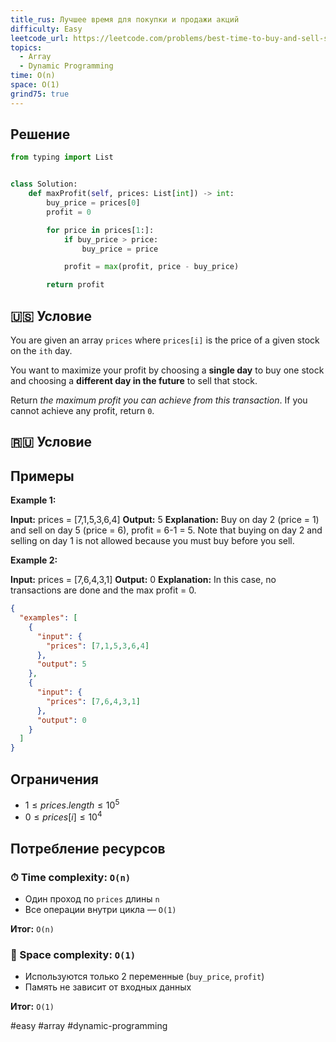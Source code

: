 ```yaml
---
title_rus: Лучшее время для покупки и продажи акций
difficulty: Easy
leetcode_url: https://leetcode.com/problems/best-time-to-buy-and-sell-stock/
topics:
  - Array
  - Dynamic Programming
time: O(n)
space: O(1)
grind75: true
---
```


## Решение

```python
from typing import List


class Solution:
    def maxProfit(self, prices: List[int]) -> int:
        buy_price = prices[0]
        profit = 0

        for price in prices[1:]:
            if buy_price > price:
                buy_price = price

            profit = max(profit, price - buy_price)

        return profit
```

## 🇺🇸 Условие

You are given an array `prices` where `prices[i]` is the price of a given stock on the `ith` day.

You want to maximize your profit by choosing a **single day** to buy one stock and choosing a **different day in the future** to sell that stock.

Return _the maximum profit you can achieve from this transaction_. If you cannot achieve any profit, return `0`.

## 🇷🇺 Условие

<!-- Место для вставки перевода на русском языке -->

## Примеры

**Example 1:**

**Input:** prices = [7,1,5,3,6,4]
**Output:** 5
**Explanation:** Buy on day 2 (price = 1) and sell on day 5 (price = 6), profit = 6-1 = 5.
Note that buying on day 2 and selling on day 1 is not allowed because you must buy before you sell.

**Example 2:**

**Input:** prices = [7,6,4,3,1]
**Output:** 0
**Explanation:** In this case, no transactions are done and the max profit = 0.

```json
{
  "examples": [
    {
      "input": {
        "prices": [7,1,5,3,6,4]
      },
      "output": 5
    },
    {
      "input": {
        "prices": [7,6,4,3,1]
      },
      "output": 0
    }
  ]
}
```

## Ограничения

- $1 \leq prices.length \leq 10^5$
- $0 \leq prices[i] \leq 10^4$

## Потребление ресурсов
### ⏱ Time complexity: `O(n)`

- Один проход по `prices` длины `n`
- Все операции внутри цикла — `O(1)`

**Итог:** `O(n)`

### 🧠 Space complexity: `O(1)`

- Используются только 2 переменные (`buy_price`, `profit`)
- Память не зависит от входных данных

**Итог:** `O(1)`

#easy #array #dynamic-programming

